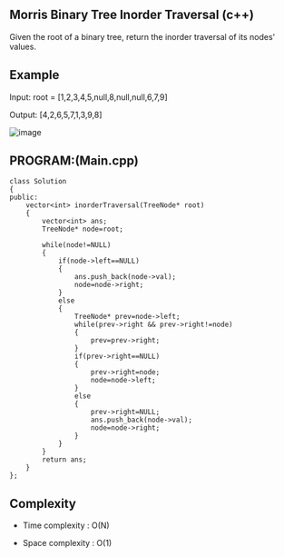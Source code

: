 ## Morris Binary Tree Inorder Traversal (c++)

Given the root of a binary tree, return the inorder traversal of its nodes' values.

## Example
Input: root = [1,2,3,4,5,null,8,null,null,6,7,9]

Output: [4,2,6,5,7,1,3,9,8]

![image](https://github.com/user-attachments/assets/90db778e-9222-4c9a-8d89-ca43bb155fb6)

## PROGRAM:(Main.cpp)
```
class Solution 
{
public:
    vector<int> inorderTraversal(TreeNode* root) 
    {
        vector<int> ans;
        TreeNode* node=root;

        while(node!=NULL)
        {
            if(node->left==NULL)
            {
                ans.push_back(node->val);
                node=node->right;
            }
            else
            {
                TreeNode* prev=node->left;
                while(prev->right && prev->right!=node)
                {
                    prev=prev->right; 
                }
                if(prev->right==NULL)
                {
                    prev->right=node;
                    node=node->left;
                }
                else
                {
                    prev->right=NULL;
                    ans.push_back(node->val);
                    node=node->right;
                }
            }
        }
        return ans;
    }
};
```
## Complexity
- Time complexity : O(N)

- Space complexity : O(1)
